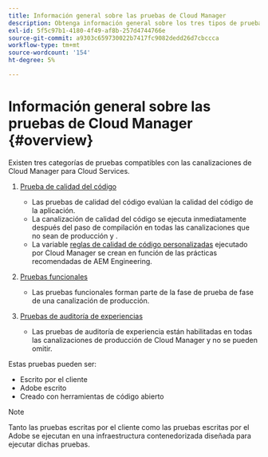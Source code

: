 ```yaml
---
title: Información general sobre las pruebas de Cloud Manager
description: Obtenga información general sobre los tres tipos de pruebas que Cloud Manager ejecuta automáticamente para garantizar la calidad del código personalizado.
exl-id: 5f5c97b1-4180-4f49-af8b-257d4744766e
source-git-commit: a9303c659730022b7417fc9082dedd26d7cbccca
workflow-type: tm+mt
source-wordcount: '154'
ht-degree: 5%

---
```



# Información general sobre las pruebas de Cloud Manager {#overview}

Existen tres categorías de pruebas compatibles con las canalizaciones de Cloud Manager para Cloud Services.

1. [Prueba de calidad del código](/help/implementing/cloud-manager/code-quality-testing.md)

   * Las pruebas de calidad del código evalúan la calidad del código de la aplicación.
   * La canalización de calidad del código se ejecuta inmediatamente después del paso de compilación en todas las canalizaciones que no sean de producción y .
   * La variable [reglas de calidad de código personalizadas](/help/implementing/cloud-manager/custom-code-quality-rules.md) ejecutado por Cloud Manager se crean en función de las prácticas recomendadas de AEM Engineering.

1. [Pruebas funcionales](/help/implementing/cloud-manager/functional-testing.md)

   * Las pruebas funcionales forman parte de la fase de prueba de fase de una canalización de producción.

1. [Pruebas de auditoría de experiencias](/help/implementing/cloud-manager/experience-audit-testing.md)

   * Las pruebas de auditoría de experiencia están habilitadas en todas las canalizaciones de producción de Cloud Manager y no se pueden omitir.

Estas pruebas pueden ser:

* Escrito por el cliente
* Adobe escrito
* Creado con herramientas de código abierto

>[!NOTE]
>
> Tanto las pruebas escritas por el cliente como las pruebas escritas por el Adobe se ejecutan en una infraestructura contenedorizada diseñada para ejecutar dichas pruebas.
